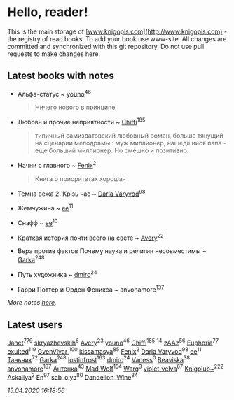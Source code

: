 # Hello, reader!
This is the main storage of [www.knigopis.com](http://www.knigopis.com) - the registry of read books.
To add your book use www-site. All changes are committed and synchronized with this git repository.
Do not use pull requests to make changes here.


## Latest books with notes
* Альфа-статус ~ [youno](users/302/302928912-vkontakte)<sup>46</sup>
    > Ничего нового в принципе.

* Любовь и прочие неприятности ~ [Chiffi](users/105/105831994080785626680-google)<sup>185</sup>
    > типичный самиздатовский любовный роман,  больше тянущий на сценарий мелодрамы : муж миллионер, нашедшийся папа - еще больший миллионер. Но смешно и позитивно.

* Начни с главного ~ [Fenix](users/111/111367585493471720963-google)<sup>2</sup>
    > Книга о приоритетах хорошая

* Темна вежа 2. Крізь час ~ [Daria Varyvod](users/829/829893410524253-facebook)<sup>98</sup>

* Жемчужина ~ [ee](users/219/2195256973544755662-mailru)<sup>11</sup>

* Снафф ~ [ee](users/219/2195256973544755662-mailru)<sup>10</sup>

* Краткая история почти всего на свете ~ [Avery](users/567/56734832-yandex)<sup>22</sup>

* Вера против фактов Почему наука и религия несовместимы ~ [Garka](users/115/115753719718250012620-google)<sup>248</sup>

* Путь художника ~ [dmiro](users/571/5714115-vkontakte)<sup>24</sup>

* Гарри Поттер и Орден Феникса ~ [anvonamore](users/595/5957175-vkontakte)<sup>137</sup>


_More notes [here](latest_books_with_notes.md)._


## Latest users
[Janet](users/108/108113656204404967440-google)<sup>779</sup> 
[skryazhevskih](users/383/383165880-vkontakte)<sup>6</sup> 
[Avery](users/567/56734832-yandex)<sup>23</sup> 
[youno](users/302/302928912-vkontakte)<sup>46</sup> 
[Chiffi](users/105/105831994080785626680-google)<sup>185</sup> 
[](users/153/1537586159620888-facebook)<sup>14</sup> 
[zAAz](users/202/202248233-vkontakte)<sup>56</sup> 
[Euphoria](users/106/106304994652616315178-google)<sup>77</sup> 
[exulted](users/100/100599204551896265722-google)<sup>119</sup> 
[GvenVivar ](users/158/158266434925901-facebook)<sup>100</sup> 
[kissamasya](users/684/68439978-vkontakte)<sup>85</sup> 
[Fenix](users/111/111367585493471720963-google)<sup>2</sup> 
[Daria Varyvod](users/829/829893410524253-facebook)<sup>98</sup> 
[ee](users/219/2195256973544755662-mailru)<sup>11</sup> 
[Таньчик](users/209/2096581563762610-facebook)<sup>72</sup> 
[Garka](users/115/115753719718250012620-google)<sup>248</sup> 
[lostinfrost](users/217/217891524-vkontakte)<sup>163</sup> 
[dmiro](users/571/5714115-vkontakte)<sup>24</sup> 
[Vaness](users/108/108832317362761277652-google)<sup>0</sup> 
[Beaviska](users/102/10202544960024508-facebook)<sup>38</sup> 
[anvonamore](users/595/5957175-vkontakte)<sup>137</sup> 
[Антенка](users/118/118158645037334943900-google)<sup>43</sup> 
[Mad Wolf](users/947/94738840-vkontakte)<sup>154</sup> 
[Warg](users/617/617485998834660-facebook)<sup>3</sup> 
[violet_velva](users/116/116961712580551399099-google)<sup>67</sup> 
[Knigolub~](users/111/111878597279669641685-google)<sup>222</sup> 
[Askaliya](users/326/326783541-vkontakte)<sup>2</sup> 
[En](users/333/333646551-vkontakte)<sup>97</sup> 
[sab_olya](users/139/139338401-vkontakte)<sup>80</sup> 
[Dandelion_Wine](users/586/58602788-vkontakte)<sup>34</sup> 


_15.04.2020 16:18:56_
